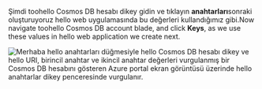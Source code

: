   <span data-ttu-id="93d45-101">Şimdi toohello Cosmos DB hesabı dikey gidin ve tıklayın **anahtarları**sonraki oluşturuyoruz hello web uygulamasında bu değerleri kullandığımız gibi.</span><span class="sxs-lookup"><span data-stu-id="93d45-101">Now navigate toohello Cosmos DB account blade, and click **Keys**, as we use these values in hello web application we create next.</span></span>

![Merhaba hello anahtarları düğmesiyle hello Cosmos DB hesabı dikey ve hello URI, birincil anahtar ve ikincil anahtar değerleri vurgulanmış bir Cosmos DB hesabını gösteren Azure portal ekran görüntüsü üzerinde hello anahtarlar dikey penceresinde vurgulanır.](./media/cosmos-db-keys/keys.png)

